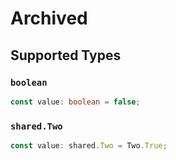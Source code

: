# Archived


## Supported Types

### `boolean`

```typescript
const value: boolean = false;
```

### `shared.Two`

```typescript
const value: shared.Two = Two.True;
```

